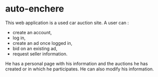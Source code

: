 # auto-enchere

This web application is a used car auction site. 
A user can :
  - create an account, 
  - log in, 
  - create an ad once logged in, 
  - bid on an existing ad, 
  - request seller information.
  
He has a personal page with his information and the auctions he has created or in which he participates. He can also modify his information.
